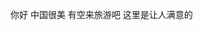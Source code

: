 你好 中国很美 有空来旅游吧 这里是让人满意的
<!---
51522zsj/51522zsj是一个特殊的存储库，因为它的'README. Mdbiom（这个文件）出现在您的GitHub配置文件中。
您可以单击预览链接查看更改。
--->
